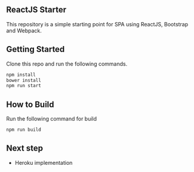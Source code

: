 ## ReactJS Starter
This repository is a simple starting point for SPA using ReactJS, Bootstrap and Webpack.

## Getting Started
Clone this repo and run the following commands.
```BASH
npm install
bower install
npm run start
```

## How to Build
Run the following command for build
```BASH
npm run build
```

## Next step
- Heroku implementation
